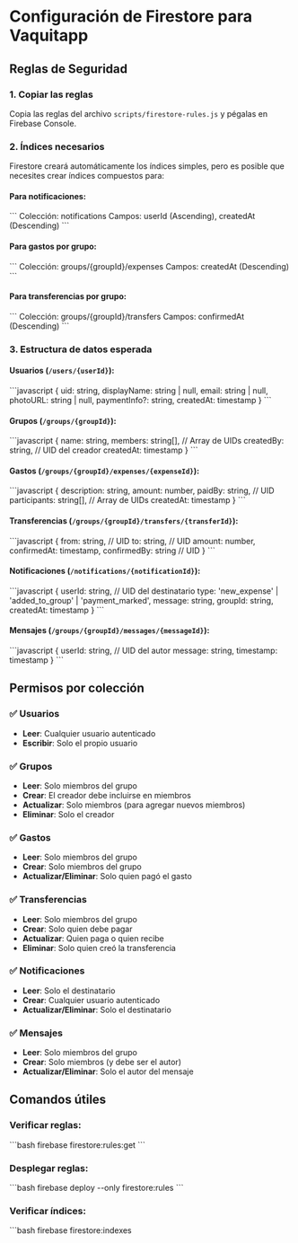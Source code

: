 # Configuración de Firestore para Vaquitapp

## Reglas de Seguridad

### 1. Copiar las reglas
Copia las reglas del archivo `scripts/firestore-rules.js` y pégalas en Firebase Console.

### 2. Índices necesarios
Firestore creará automáticamente los índices simples, pero es posible que necesites crear índices compuestos para:

#### Para notificaciones:
\`\`\`
Colección: notifications
Campos: userId (Ascending), createdAt (Descending)
\`\`\`

#### Para gastos por grupo:
\`\`\`
Colección: groups/{groupId}/expenses
Campos: createdAt (Descending)
\`\`\`

#### Para transferencias por grupo:
\`\`\`
Colección: groups/{groupId}/transfers
Campos: confirmedAt (Descending)
\`\`\`

### 3. Estructura de datos esperada

#### Usuarios (`/users/{userId}`):
\`\`\`javascript
{
  uid: string,
  displayName: string | null,
  email: string | null,
  photoURL: string | null,
  paymentInfo?: string,
  createdAt: timestamp
}
\`\`\`

#### Grupos (`/groups/{groupId}`):
\`\`\`javascript
{
  name: string,
  members: string[], // Array de UIDs
  createdBy: string, // UID del creador
  createdAt: timestamp
}
\`\`\`

#### Gastos (`/groups/{groupId}/expenses/{expenseId}`):
\`\`\`javascript
{
  description: string,
  amount: number,
  paidBy: string, // UID
  participants: string[], // Array de UIDs
  createdAt: timestamp
}
\`\`\`

#### Transferencias (`/groups/{groupId}/transfers/{transferId}`):
\`\`\`javascript
{
  from: string, // UID
  to: string, // UID
  amount: number,
  confirmedAt: timestamp,
  confirmedBy: string // UID
}
\`\`\`

#### Notificaciones (`/notifications/{notificationId}`):
\`\`\`javascript
{
  userId: string, // UID del destinatario
  type: 'new_expense' | 'added_to_group' | 'payment_marked',
  message: string,
  groupId: string,
  createdAt: timestamp
}
\`\`\`

#### Mensajes (`/groups/{groupId}/messages/{messageId}`):
\`\`\`javascript
{
  userId: string, // UID del autor
  message: string,
  timestamp: timestamp
}
\`\`\`

## Permisos por colección

### ✅ Usuarios
- **Leer**: Cualquier usuario autenticado
- **Escribir**: Solo el propio usuario

### ✅ Grupos
- **Leer**: Solo miembros del grupo
- **Crear**: El creador debe incluirse en miembros
- **Actualizar**: Solo miembros (para agregar nuevos miembros)
- **Eliminar**: Solo el creador

### ✅ Gastos
- **Leer**: Solo miembros del grupo
- **Crear**: Solo miembros del grupo
- **Actualizar/Eliminar**: Solo quien pagó el gasto

### ✅ Transferencias
- **Leer**: Solo miembros del grupo
- **Crear**: Solo quien debe pagar
- **Actualizar**: Quien paga o quien recibe
- **Eliminar**: Solo quien creó la transferencia

### ✅ Notificaciones
- **Leer**: Solo el destinatario
- **Crear**: Cualquier usuario autenticado
- **Actualizar/Eliminar**: Solo el destinatario

### ✅ Mensajes
- **Leer**: Solo miembros del grupo
- **Crear**: Solo miembros (y debe ser el autor)
- **Actualizar/Eliminar**: Solo el autor del mensaje

## Comandos útiles

### Verificar reglas:
\`\`\`bash
firebase firestore:rules:get
\`\`\`

### Desplegar reglas:
\`\`\`bash
firebase deploy --only firestore:rules
\`\`\`

### Verificar índices:
\`\`\`bash
firebase firestore:indexes
